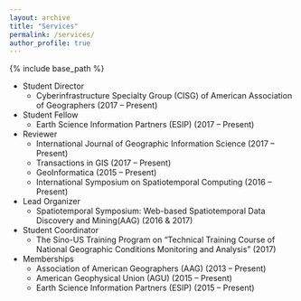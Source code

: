 ```yaml
---
layout: archive
title: "Services"
permalink: /services/
author_profile: true
---
```


{% include base_path %}

* Student Director 
  * Cyberinfrastructure Specialty Group (CISG) of American Association of Geographers (2017 – Present)
* Student Fellow 
  * Earth Science Information Partners (ESIP) (2017 – Present)
* Reviewer 
  * International Journal of Geographic Information Science (2017 – Present)
  * Transactions in GIS (2017 – Present)
  * GeoInformatica (2015 – Present)
  * International Symposium on Spatiotemporal Computing (2016 – Present)
* Lead Organizer
  * Spatiotemporal Symposium: Web-based Spatiotemporal Data Discovery and Mining(AAG) (2016 & 2017)
* Student Coordinator
  * The Sino-US Training Program on “Technical Training Course of National Geographic Conditions Monitoring and Analysis” (2017)
* Memberships
  * Association of American Geographers (AAG) (2013 – Present)
  * American Geophysical Union (AGU) (2015 – Present)
  * Earth Science Information Partners (ESIP) (2015 – Present)







